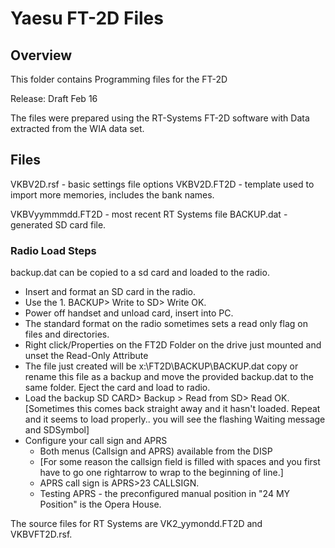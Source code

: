 # Yaesu FT-2D Files

## Overview

This folder contains Programming files for the FT-2D

Release: Draft Feb 16

The files were prepared using the RT-Systems FT-2D software with Data extracted from the WIA data set.

## Files

VKBV2D.rsf - basic settings file options
VKBV2D.FT2D - template used to import more memories, includes the bank names.

VKBVyymmmdd.FT2D - most recent RT Systems file
BACKUP.dat - generated SD card file.

### Radio Load Steps

backup.dat can be copied to a sd card and loaded to the radio.
* Insert and format an SD card in the radio.
* Use the 1. BACKUP> Write to SD> Write OK.
* Power off handset and unload card, insert into PC.
* The standard format on the radio sometimes sets a read only flag on files and directories.
* Right click/Properties on the FT2D Folder on the drive just mounted and unset the Read-Only Attribute
* The file just created will be x:\FT2D\BACKUP\BACKUP.dat copy or rename this file as a backup and move 
    the provided backup.dat to the same folder. Eject the card and load to radio.
* Load the backup   SD CARD> Backup > Read from SD> Read OK. [Sometimes this comes back straight away and it hasn't loaded. Repeat and it seems to load properly.. you will see the flashing Waiting message and SDSymbol]
* Configure your call sign and APRS
   - Both menus (Callsign and APRS) available from the DISP
   - [For some reason the callsign field is filled with spaces and you first have to go one rightarrow to wrap to the beginning of line.]
   - APRS call sign is APRS>23 CALLSIGN.
   - Testing APRS - the preconfigured manual position in "24 MY Position" is the Opera House.


The source files for RT Systems are VK2_yymondd.FT2D   and VKBVFT2D.rsf.

